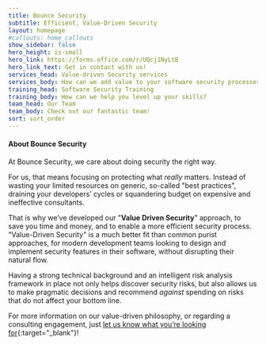 ```yaml
---
title: Bounce Security
subtitle: Efficient, Value-Driven Security
layout: homepage
#callouts: home_callouts
show_sidebar: false
hero_height: is-small
hero_link: https://forms.office.com/r/UQcj1NyLtB
hero_link_text: Get in contact with us!
services_head: Value-driven Security services
services_body: How can we add value to your software security processes?
training_head: Software Security Training
training_body: How can we help you level up your skills?
team_head: Our Team
team_body: Check out our fantastic team!
sort: sort_order
---
```


#### About Bounce Security

At Bounce Security, we care about doing security the right way.

For us, that means focusing on protecting what _really_ matters. Instead of wasting your limited resources on generic, so-called "best practices", draining your developers’ cycles or squandering budget on expensive and ineffective consultants.

That is why we’ve developed our "**Value Driven Security**" approach, to save you time and money, and to enable a more efficient security process.
"Value-Driven Security" is a much better fit than common purist approaches, for modern development teams looking to design and implement security features in their software, without disrupting their natural flow.

Having a strong technical background and an intelligent risk analysis framework in place not only helps discover security risks, but also allows us to make pragmatic decisions and recommend _against_ spending on risks that do not affect your bottom line.

For more information on our value-driven philosophy, or regarding a consulting engagement, just [let us know what you’re looking for](https://forms.office.com/r/UQcj1NyLtB){:target="_blank"}!